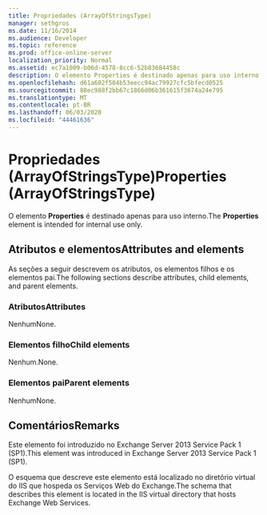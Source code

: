 ```yaml
---
title: Propriedades (ArrayOfStringsType)
manager: sethgros
ms.date: 11/16/2014
ms.audience: Developer
ms.topic: reference
ms.prod: office-online-server
localization_priority: Normal
ms.assetid: ec7a1009-b06d-4578-8cc6-52b83684458c
description: O elemento Properties é destinado apenas para uso interno.
ms.openlocfilehash: d61a602f504b53eecc94ac79927cfc5bfecd0525
ms.sourcegitcommit: 88ec988f2bb67c1866d06b361615f3674a24e795
ms.translationtype: MT
ms.contentlocale: pt-BR
ms.lasthandoff: 06/03/2020
ms.locfileid: "44461636"
---
```

# <a name="properties-arrayofstringstype"></a><span data-ttu-id="63fb6-103">Propriedades (ArrayOfStringsType)</span><span class="sxs-lookup"><span data-stu-id="63fb6-103">Properties (ArrayOfStringsType)</span></span>

<span data-ttu-id="63fb6-104">O elemento **Properties** é destinado apenas para uso interno.</span><span class="sxs-lookup"><span data-stu-id="63fb6-104">The **Properties** element is intended for internal use only.</span></span> 

## <a name="attributes-and-elements"></a><span data-ttu-id="63fb6-105">Atributos e elementos</span><span class="sxs-lookup"><span data-stu-id="63fb6-105">Attributes and elements</span></span>

<span data-ttu-id="63fb6-106">As seções a seguir descrevem os atributos, os elementos filhos e os elementos pai.</span><span class="sxs-lookup"><span data-stu-id="63fb6-106">The following sections describe attributes, child elements, and parent elements.</span></span>
  
### <a name="attributes"></a><span data-ttu-id="63fb6-107">Atributos</span><span class="sxs-lookup"><span data-stu-id="63fb6-107">Attributes</span></span>

<span data-ttu-id="63fb6-108">Nenhum</span><span class="sxs-lookup"><span data-stu-id="63fb6-108">None.</span></span>
  
### <a name="child-elements"></a><span data-ttu-id="63fb6-109">Elementos filho</span><span class="sxs-lookup"><span data-stu-id="63fb6-109">Child elements</span></span>

<span data-ttu-id="63fb6-110">Nenhum.</span><span class="sxs-lookup"><span data-stu-id="63fb6-110">None.</span></span>
  
### <a name="parent-elements"></a><span data-ttu-id="63fb6-111">Elementos pai</span><span class="sxs-lookup"><span data-stu-id="63fb6-111">Parent elements</span></span>

<span data-ttu-id="63fb6-112">Nenhum</span><span class="sxs-lookup"><span data-stu-id="63fb6-112">None.</span></span>
  
## <a name="remarks"></a><span data-ttu-id="63fb6-113">Comentários</span><span class="sxs-lookup"><span data-stu-id="63fb6-113">Remarks</span></span>

<span data-ttu-id="63fb6-114">Este elemento foi introduzido no Exchange Server 2013 Service Pack 1 (SP1).</span><span class="sxs-lookup"><span data-stu-id="63fb6-114">This element was introduced in Exchange Server 2013 Service Pack 1 (SP1).</span></span>
  
<span data-ttu-id="63fb6-115">O esquema que descreve este elemento está localizado no diretório virtual do IIS que hospeda os Serviços Web do Exchange.</span><span class="sxs-lookup"><span data-stu-id="63fb6-115">The schema that describes this element is located in the IIS virtual directory that hosts Exchange Web Services.</span></span>
  

